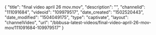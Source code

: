 {
    "title": "final video april 26 mov.mov",
    "description": "",
    "channelid": "111091684",
    "videoid": "109979517",
    "date_created": "1502520443",
    "date_modified": "1504049175",
    "type": "captivate",
    "layout": "channelVideo",
    "url": "\/bbbusa-latest-videos\/final-video-april-26-mov-mov\/111091684-109979517"
}